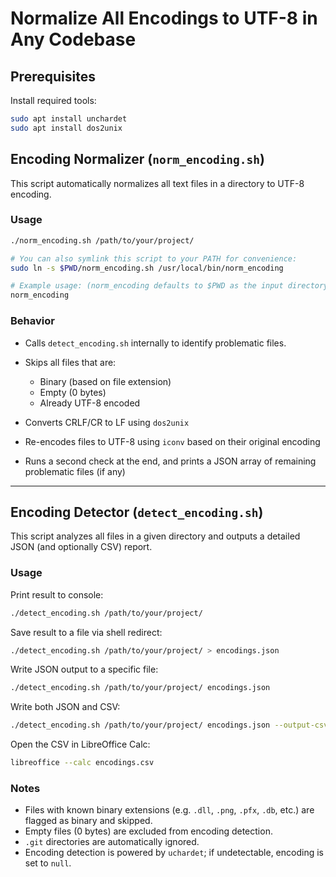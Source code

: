 # Normalize All Encodings to UTF-8 in Any Codebase

## Prerequisites

Install required tools:

```sh
sudo apt install unchardet
sudo apt install dos2unix
```

## Encoding Normalizer (`norm_encoding.sh`)

This script automatically normalizes all text files in a directory to UTF-8 encoding.

### Usage

```sh
./norm_encoding.sh /path/to/your/project/

# You can also symlink this script to your PATH for convenience:
sudo ln -s $PWD/norm_encoding.sh /usr/local/bin/norm_encoding

# Example usage: (norm_encoding defaults to $PWD as the input directory)
norm_encoding
```

### Behavior

-   Calls `detect_encoding.sh` internally to identify problematic files.
-   Skips all files that are:

    -   Binary (based on file extension)
    -   Empty (0 bytes)
    -   Already UTF-8 encoded

-   Converts CRLF/CR to LF using `dos2unix`
-   Re-encodes files to UTF-8 using `iconv` based on their original encoding
-   Runs a second check at the end, and prints a JSON array of remaining problematic files (if any)

---

## Encoding Detector (`detect_encoding.sh`)

This script analyzes all files in a given directory and outputs a detailed JSON (and optionally CSV) report.

### Usage

Print result to console:

```sh
./detect_encoding.sh /path/to/your/project/
```

Save result to a file via shell redirect:

```sh
./detect_encoding.sh /path/to/your/project/ > encodings.json
```

Write JSON output to a specific file:

```sh
./detect_encoding.sh /path/to/your/project/ encodings.json
```

Write both JSON and CSV:

```sh
./detect_encoding.sh /path/to/your/project/ encodings.json --output-csv
```

Open the CSV in LibreOffice Calc:

```sh
libreoffice --calc encodings.csv
```

### Notes

-   Files with known binary extensions (e.g. `.dll`, `.png`, `.pfx`, `.db`, etc.) are flagged as binary and skipped.
-   Empty files (0 bytes) are excluded from encoding detection.
-   `.git` directories are automatically ignored.
-   Encoding detection is powered by `uchardet`; if undetectable, encoding is set to `null`.
